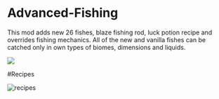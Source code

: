 # Advanced-Fishing

This mod adds new 26 fishes, blaze fishing rod, luck potion recipe and overrides fishing mechanics. All of the new and vanilla fishes can be catched only in own types of biomes, dimensions and liquids.

![](https://user-images.githubusercontent.com/4181327/45933694-60850800-bf9a-11e8-833c-fbc8a2c2fca6.PNG)


#Recipes

![recipes](https://user-images.githubusercontent.com/4181327/45934150-c07fac80-bfa2-11e8-8a7a-e730ca2b8637.png)

